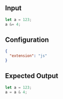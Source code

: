 
## Input
```javascript input
let a = 123;
a &= 4;
```

## Configuration
```json configuration
{
  "extension": "js"
}
```

## Expected Output
```javascript expected output
let a = 123;
a = a & 4;
```
